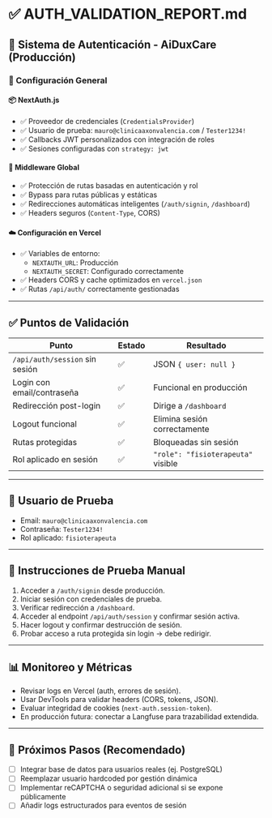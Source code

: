 # ✅ AUTH_VALIDATION_REPORT.md

## 🔐 Sistema de Autenticación - AiDuxCare (Producción)

### 🧱 Configuración General

#### 📦 NextAuth.js
- ✅ Proveedor de credenciales (`CredentialsProvider`)
- ✅ Usuario de prueba: `mauro@clinicaaxonvalencia.com` / `Tester1234!`
- ✅ Callbacks JWT personalizados con integración de roles
- ✅ Sesiones configuradas con `strategy: jwt`

#### 🧩 Middleware Global
- ✅ Protección de rutas basadas en autenticación y rol
- ✅ Bypass para rutas públicas y estáticas
- ✅ Redirecciones automáticas inteligentes (`/auth/signin`, `/dashboard`)
- ✅ Headers seguros (`Content-Type`, CORS)

#### ☁️ Configuración en Vercel
- ✅ Variables de entorno:
  - `NEXTAUTH_URL`: Producción
  - `NEXTAUTH_SECRET`: Configurado correctamente
- ✅ Headers CORS y cache optimizados en `vercel.json`
- ✅ Rutas `/api/auth/` correctamente gestionadas

---

## ✅ Puntos de Validación

| Punto | Estado | Resultado |
|-------|--------|-----------|
| `/api/auth/session` sin sesión | ✅ | JSON `{ user: null }` |
| Login con email/contraseña | ✅ | Funcional en producción |
| Redirección post-login | ✅ | Dirige a `/dashboard` |
| Logout funcional | ✅ | Elimina sesión correctamente |
| Rutas protegidas | ✅ | Bloqueadas sin sesión |
| Rol aplicado en sesión | ✅ | `"role": "fisioterapeuta"` visible |

---

## 👤 Usuario de Prueba

- Email: `mauro@clinicaaxonvalencia.com`
- Contraseña: `Tester1234!`
- Rol aplicado: `fisioterapeuta`

---

## 🧪 Instrucciones de Prueba Manual

1. Acceder a `/auth/signin` desde producción.
2. Iniciar sesión con credenciales de prueba.
3. Verificar redirección a `/dashboard`.
4. Acceder al endpoint `/api/auth/session` y confirmar sesión activa.
5. Hacer logout y confirmar destrucción de sesión.
6. Probar acceso a ruta protegida sin login → debe redirigir.

---

## 📊 Monitoreo y Métricas

- Revisar logs en Vercel (auth, errores de sesión).
- Usar DevTools para validar headers (CORS, tokens, JSON).
- Evaluar integridad de cookies (`next-auth.session-token`).
- En producción futura: conectar a Langfuse para trazabilidad extendida.

---

## 🧱 Próximos Pasos (Recomendado)

- [ ] Integrar base de datos para usuarios reales (ej. PostgreSQL)
- [ ] Reemplazar usuario hardcoded por gestión dinámica
- [ ] Implementar reCAPTCHA o seguridad adicional si se expone públicamente
- [ ] Añadir logs estructurados para eventos de sesión
